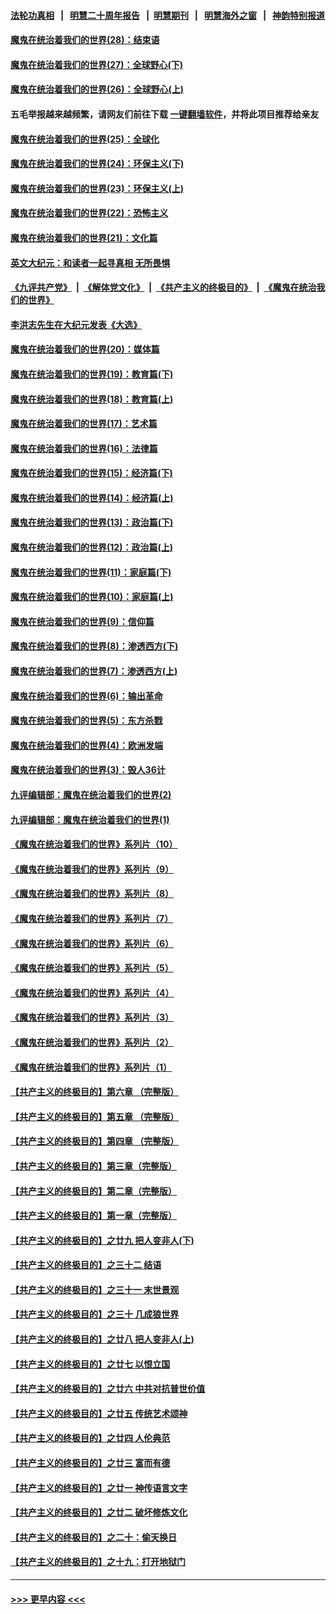 #### [法轮功真相](https://github.com/gfw-breaker/truth/blob/master/README.md?t=0) &nbsp;&nbsp;|&nbsp;&nbsp; [明慧二十周年报告](https://github.com/gfw-breaker/mh-reports/blob/master/README.md?t=0) &nbsp;&nbsp;|&nbsp;&nbsp;[明慧期刊](https://github.com/gfw-breaker/mh-qikan) &nbsp;&nbsp;|&nbsp;&nbsp; [明慧海外之窗](https://github.com/gfw-breaker/mh-news/blob/master/README.md?t=0) &nbsp;&nbsp;|&nbsp;&nbsp; [神韵特别报道](https://github.com/gfw-breaker/mh-news/blob/master/shenyun.md?t=0)
#### [魔鬼在统治着我们的世界(28)：结束语](../pages/nsc422/n10936246.md?t=07090351) 
#### [魔鬼在统治着我们的世界(27)：全球野心(下)](../pages/nsc422/n10928319.md?t=07090351) 
#### [魔鬼在统治着我们的世界(26)：全球野心(上)](../pages/nsc422/n10900318.md?t=07090351) 
#### 五毛举报越来越频繁，请网友们前往下载 [一键翻墙软件](https://github.com/gfw-breaker/ssr-accounts)，并将此项目推荐给亲友
#### [魔鬼在统治着我们的世界(25)：全球化](../pages/nsc422/n10788205.md?t=07090351) 
#### [魔鬼在统治着我们的世界(24)：环保主义(下)](../pages/nsc422/n10695307.md?t=07090351) 
#### [魔鬼在统治着我们的世界(23)：环保主义(上)](../pages/nsc422/n10688613.md?t=07090351) 
#### [魔鬼在统治着我们的世界(22)：恐怖主义](../pages/nsc422/n10614727.md?t=07090351) 
#### [魔鬼在统治着我们的世界(21)：文化篇](../pages/nsc422/n10597706.md?t=07090351) 
#### [英文大纪元：和读者一起寻真相 无所畏惧](../pages/nsc422/n12542027.md?t=07090351) 
#### [《九评共产党》](https://github.com/begood0513/9ping.md/blob/master/README.md) &nbsp;|&nbsp; [《解体党文化》](../../../../jtdwh.md/blob/master/README.md)  &nbsp;|&nbsp; [《共产主义的终极目的》](../../../../gczydzjmd.md/blob/master/README.md) &nbsp;|&nbsp; [《魔鬼在统治我们的世界》](../../../../mgztzwmdsj.md/blob/master/README.md) 
#### [李洪志先生在大纪元发表《大选》](../pages/nsc422/n12534746.md?t=07090351) 
#### [魔鬼在统治着我们的世界(20)：媒体篇](../pages/nsc422/n10586579.md?t=07090351) 
#### [魔鬼在统治着我们的世界(19)：教育篇(下)](../pages/nsc422/n10564808.md?t=07090351) 
#### [魔鬼在统治着我们的世界(18)：教育篇(上)](../pages/nsc422/n10526970.md?t=07090351) 
#### [魔鬼在统治着我们的世界(17)：艺术篇](../pages/nsc422/n10499093.md?t=07090351) 
#### [魔鬼在统治着我们的世界(16)：法律篇](../pages/nsc422/n10485969.md?t=07090351) 
#### [魔鬼在统治着我们的世界(15)：经济篇(下)](../pages/nsc422/n10469975.md?t=07090351) 
#### [魔鬼在统治着我们的世界(14)：经济篇(上)](../pages/nsc422/n10457370.md?t=07090351) 
#### [魔鬼在统治着我们的世界(13)：政治篇(下)](../pages/nsc422/n10448270.md?t=07090351) 
#### [魔鬼在统治着我们的世界(12)：政治篇(上)](../pages/nsc422/n10444576.md?t=07090351) 
#### [魔鬼在统治着我们的世界(11)：家庭篇(下)](../pages/nsc422/n10440961.md?t=07090351) 
#### [魔鬼在统治着我们的世界(10)：家庭篇(上)](../pages/nsc422/n10435448.md?t=07090351) 
#### [魔鬼在统治着我们的世界(9)：信仰篇](../pages/nsc422/n10432159.md?t=07090351) 
#### [魔鬼在统治着我们的世界(8)：渗透西方(下)](../pages/nsc422/n10429603.md?t=07090351) 
#### [魔鬼在统治着我们的世界(7)：渗透西方(上)](../pages/nsc422/n10426013.md?t=07090351) 
#### [魔鬼在统治着我们的世界(6)：输出革命](../pages/nsc422/n10421536.md?t=07090351) 
#### [魔鬼在统治着我们的世界(5)：东方杀戮](../pages/nsc422/n10417707.md?t=07090351) 
#### [魔鬼在统治着我们的世界(4)：欧洲发端](../pages/nsc422/n10414890.md?t=07090351) 
#### [魔鬼在统治着我们的世界(3)：毁人36计](../pages/nsc422/n10411583.md?t=07090351) 
#### [九评编辑部：魔鬼在统治着我们的世界(2)](../pages/nsc422/n10410036.md?t=07090351) 
#### [九评编辑部：魔鬼在统治着我们的世界(1)](../pages/nsc422/n10406825.md?t=07090351) 
#### [《魔鬼在统治着我们的世界》系列片（10）](../pages/nsc422/n12292670.md?t=07090351) 
#### [《魔鬼在统治着我们的世界》系列片（9）](../pages/nsc422/n12290859.md?t=07090351) 
#### [《魔鬼在统治着我们的世界》系列片（8）](../pages/nsc422/n12287445.md?t=07090351) 
#### [《魔鬼在统治着我们的世界》系列片（7）](../pages/nsc422/n12283425.md?t=07090351) 
#### [《魔鬼在统治着我们的世界》系列片（6）](../pages/nsc422/n12282314.md?t=07090351) 
#### [《魔鬼在统治着我们的世界》系列片（5）](../pages/nsc422/n12281419.md?t=07090351) 
#### [《魔鬼在统治着我们的世界》系列片（4）](../pages/nsc422/n12274024.md?t=07090351) 
#### [《魔鬼在统治着我们的世界》系列片（3）](../pages/nsc422/n12271322.md?t=07090351) 
#### [《魔鬼在统治着我们的世界》系列片（2）](../pages/nsc422/n12269049.md?t=07090351) 
#### [《魔鬼在统治着我们的世界》系列片（1）](../pages/nsc422/n12267575.md?t=07090351) 
#### [【共产主义的终极目的】第六章 （完整版）](../pages/nsc422/n11428913.md?t=07090351) 
#### [【共产主义的终极目的】第五章 （完整版）](../pages/nsc422/n11428912.md?t=07090351) 
#### [【共产主义的终极目的】第四章 （完整版）](../pages/nsc422/n11428907.md?t=07090351) 
#### [【共产主义的终极目的】第三章（完整版）](../pages/nsc422/n11428848.md?t=07090351) 
#### [【共产主义的终极目的】第二章（完整版）](../pages/nsc422/n11428831.md?t=07090351) 
#### [【共产主义的终极目的】第一章（完整版）](../pages/nsc422/n11417651.md?t=07090351) 
#### [【共产主义的终极目的】之廿九 把人变非人(下)](../pages/nsc422/n11344140.md?t=07090351) 
#### [【共产主义的终极目的】之三十二 结语](../pages/nsc422/n11360535.md?t=07090351) 
#### [【共产主义的终极目的】之三十一 末世景观](../pages/nsc422/n11351129.md?t=07090351) 
#### [【共产主义的终极目的】之三十 几成狼世界](../pages/nsc422/n11348280.md?t=07090351) 
#### [【共产主义的终极目的】之廿八 把人变非人(上)](../pages/nsc422/n11340492.md?t=07090351) 
#### [【共产主义的终极目的】之廿七 以恨立国](../pages/nsc422/n11336944.md?t=07090351) 
#### [【共产主义的终极目的】之廿六 中共对抗普世价值](../pages/nsc422/n11324785.md?t=07090351) 
#### [【共产主义的终极目的】之廿五 传统艺术颂神](../pages/nsc422/n11296396.md?t=07090351) 
#### [【共产主义的终极目的】之廿四 人伦典范](../pages/nsc422/n11296397.md?t=07090351) 
#### [【共产主义的终极目的】之廿三 富而有德](../pages/nsc422/n11283598.md?t=07090351) 
#### [【共产主义的终极目的】之廿一 神传语言文字](../pages/nsc422/n11263265.md?t=07090351) 
#### [【共产主义的终极目的】之廿二 破坏修炼文化](../pages/nsc422/n11245728.md?t=07090351) 
#### [【共产主义的终极目的】之二十：偷天换日](../pages/nsc422/n11238846.md?t=07090351) 
#### [【共产主义的终极目的】之十九：打开地狱门](../pages/nsc422/n11206376.md?t=07090351) 

----
#### [ >>> 更早内容 <<< ](../indexes/nsc422-earlier.md)
